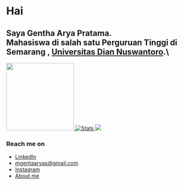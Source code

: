 
# Hai 

Saya **Gentha Arya Pratama**.\
**Mahasiswa** di salah satu Perguruan Tinggi di Semarang , [Universitas Dian Nuswantoro](https://www.dinus.ac.id/).\
------------------------------------------------------------------------------------------


<p align="left">
<a href="https://github.com/Genta-dinus">
  <img height="180em" src="https://github-readme-stats-eight-theta.vercel.app/api?username=Genta-dinus&show_icons=true&theme=algolia&include_all_commits=true&count_private=true"/>
  
  <img src="https://github-readme-stats.vercel.app/api?username=Genta-dinus&show_icons=true&theme=radical" alt="Stats" />
  <img src="https://github-readme-stats.vercel.app/api/top-langs/?username=Genta-dinus&layout=compact&theme=dark"/>
  
</a>
</p>


### Reach me on
- <a href="https://www.linkedin.com/in/m-gentha-arya-pratama-37b419231/">LinkedIn</a>
- mgentaaryas@gmail.com
- <a href="https://www.instagram.com/mgentaarya/">Instagram</a>
- <a href="https://github.com/Genta-dinus/Genta-dinus">About me</a>
